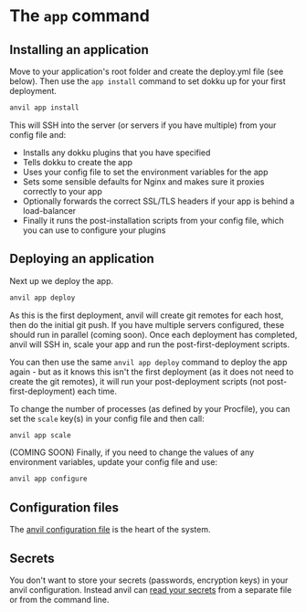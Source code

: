 # The `app` command

## Installing an application

Move to your application's root folder and create the deploy.yml file (see below).  Then use the `app install` command to set dokku up for your first deployment.

```sh
anvil app install
```

This will SSH into the server (or servers if you have multiple) from your config file and:

- Installs any dokku plugins that you have specified
- Tells dokku to create the app
- Uses your config file to set the environment variables for the app
- Sets some sensible defaults for Nginx and makes sure it proxies correctly to your app
- Optionally forwards the correct SSL/TLS headers if your app is behind a load-balancer
- Finally it runs the post-installation scripts from your config file, which you can use to configure your plugins

## Deploying an application

Next up we deploy the app.

```sh
anvil app deploy
```
As this is the first deployment, anvil will create git remotes for each host, then do the initial git push.  If you have multiple servers configured, these should run in parallel (coming soon).  Once each deployment has completed, anvil will SSH in, scale your app and run the post-first-deployment scripts.

You can then use the same `anvil app deploy` command to deploy the app again - but as it knows this isn't the first deployment (as it does not need to create the git remotes), it will run your post-deployment scripts (not post-first-deployment) each time.

To change the number of processes (as defined by your Procfile), you can set the `scale` key(s) in your config file and then call:

```sh
anvil app scale
```

(COMING SOON)
Finally, if you need to change the values of any environment variables, update your config file and use:

```sh
anvil app configure
```

## Configuration files

The [anvil configuration file](/docs/configuration.md) is the heart of the system.

## Secrets

You don't want to store your secrets (passwords, encryption keys) in your anvil configuration.  Instead anvil can [read your secrets](/docs/secrets.md) from a separate file or from the command line.

